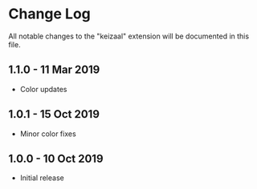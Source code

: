 # Change Log

All notable changes to the "keizaal" extension will be documented in this file.

## 1.1.0 - 11 Mar 2019

- Color updates

## 1.0.1 - 15 Oct 2019

- Minor color fixes

## 1.0.0 - 10 Oct 2019

- Initial release
